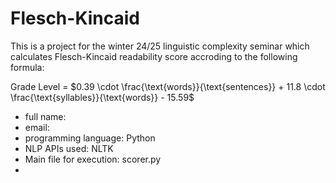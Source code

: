 # Flesch-Kincaid
This is a project for the winter 24/25 linguistic complexity seminar which calculates Flesch-Kincaid readability score accroding to the following formula:

Grade Level = $0.39 \cdot \frac{\text{words}}{\text{sentences}} + 11.8 \cdot \frac{\text{syllables}}{\text{words}} - 15.59$

- full name: 
- email: 
- programming language: Python
- NLP APIs used: NLTK
- Main file for execution: scorer.py
-